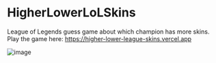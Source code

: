 # HigherLowerLoLSkins
League of Legends guess game about which champion has more skins. <br>
Play the game here: https://higher-lower-league-skins.vercel.app

![image](https://user-images.githubusercontent.com/93923756/226653178-f9c498f2-53d4-4a19-910f-712f629f93d8.png)
